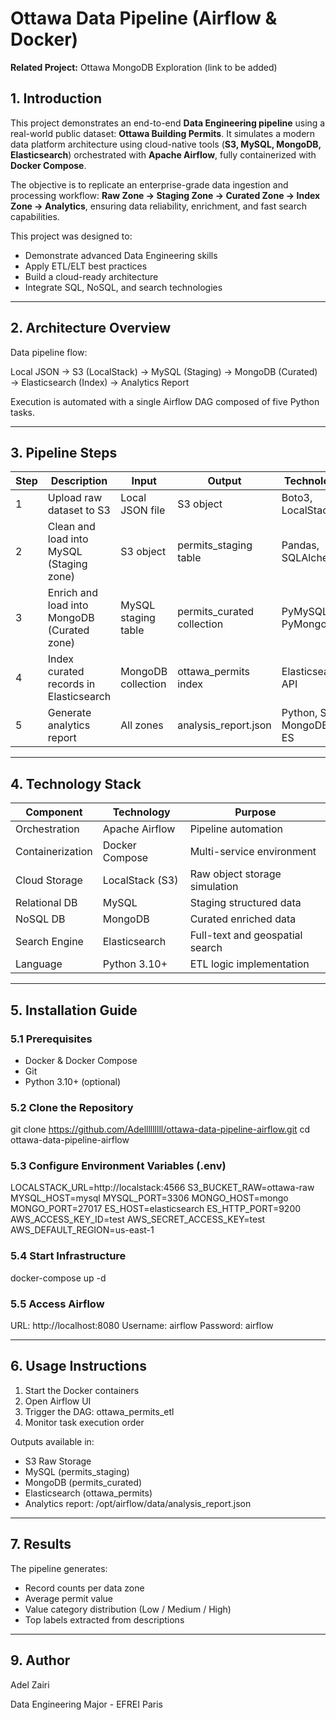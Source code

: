 # Ottawa Data Pipeline (Airflow & Docker)

**Related Project:** Ottawa MongoDB Exploration (link to be added)

## 1. Introduction

This project demonstrates an end-to-end **Data Engineering pipeline** using a real-world public dataset: **Ottawa Building Permits**.
It simulates a modern data platform architecture using cloud-native tools (**S3, MySQL, MongoDB, Elasticsearch**) orchestrated with **Apache Airflow**, fully containerized with **Docker Compose**.

The objective is to replicate an enterprise-grade data ingestion and processing workflow:
**Raw Zone → Staging Zone → Curated Zone → Index Zone → Analytics**, ensuring data reliability, enrichment, and fast search capabilities.

This project was designed to:
- Demonstrate advanced Data Engineering skills
- Apply ETL/ELT best practices
- Build a cloud-ready architecture
- Integrate SQL, NoSQL, and search technologies

---

## 2. Architecture Overview

Data pipeline flow:

Local JSON → S3 (LocalStack) → MySQL (Staging) → MongoDB (Curated) → Elasticsearch (Index) → Analytics Report

Execution is automated with a single Airflow DAG composed of five Python tasks.

---

## 3. Pipeline Steps

| Step | Description                                   | Input                | Output                     | Technology                  |
|------|-----------------------------------------------|----------------------|----------------------------|-----------------------------|
| 1    | Upload raw dataset to S3                      | Local JSON file      | S3 object                  | Boto3, LocalStack          |
| 2    | Clean and load into MySQL (Staging zone)      | S3 object            | permits_staging table      | Pandas, SQLAlchemy         |
| 3    | Enrich and load into MongoDB (Curated zone)   | MySQL staging table  | permits_curated collection | PyMySQL, PyMongo           |
| 4    | Index curated records in Elasticsearch        | MongoDB collection   | ottawa_permits index       | Elasticsearch API          |
| 5    | Generate analytics report                     | All zones            | analysis_report.json       | Python, SQL, MongoDB, ES   |

---

## 4. Technology Stack

| Component        | Technology       | Purpose                           |
|------------------|------------------|-----------------------------------|
| Orchestration    | Apache Airflow   | Pipeline automation               |
| Containerization | Docker Compose   | Multi-service environment         |
| Cloud Storage    | LocalStack (S3)  | Raw object storage simulation     |
| Relational DB    | MySQL            | Staging structured data           |
| NoSQL DB         | MongoDB          | Curated enriched data             |
| Search Engine    | Elasticsearch    | Full-text and geospatial search   |
| Language         | Python 3.10+     | ETL logic implementation          |

---

## 5. Installation Guide

### 5.1 Prerequisites
- Docker & Docker Compose
- Git
- Python 3.10+ (optional)

### 5.2 Clone the Repository
git clone https://github.com/Adelllllllll/ottawa-data-pipeline-airflow.git
cd ottawa-data-pipeline-airflow

### 5.3 Configure Environment Variables (.env)
LOCALSTACK_URL=http://localstack:4566
S3_BUCKET_RAW=ottawa-raw
MYSQL_HOST=mysql
MYSQL_PORT=3306
MONGO_HOST=mongo
MONGO_PORT=27017
ES_HOST=elasticsearch
ES_HTTP_PORT=9200
AWS_ACCESS_KEY_ID=test
AWS_SECRET_ACCESS_KEY=test
AWS_DEFAULT_REGION=us-east-1

### 5.4 Start Infrastructure
docker-compose up -d

### 5.5 Access Airflow
URL: http://localhost:8080
Username: airflow
Password: airflow

---

## 6. Usage Instructions

1. Start the Docker containers
2. Open Airflow UI
3. Trigger the DAG: ottawa_permits_etl
4. Monitor task execution order

Outputs available in:
- S3 Raw Storage
- MySQL (permits_staging)
- MongoDB (permits_curated)
- Elasticsearch (ottawa_permits)
- Analytics report: /opt/airflow/data/analysis_report.json

---

## 7. Results

The pipeline generates:
- Record counts per data zone
- Average permit value
- Value category distribution (Low / Medium / High)
- Top labels extracted from descriptions


---

## 9. Author
Adel Zairi

Data Engineering Major - EFREI Paris
